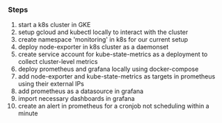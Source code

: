 ### Steps
1. start a k8s cluster in GKE
2. setup gcloud and kubectl locally to interact with the cluster
3. create namespace 'monitoring' in k8s for our current setup
4. deploy node-exporter in k8s cluster as a daemonset
5. create service account for kube-state-metrics as a deployment to collect cluster-level metrics
6. deploy prometheus and grafana locally using docker-compose
7. add node-exporter and kube-state-metrics as targets in prometheus using their external IPs
8. add prometheus as a datasource in grafana
9. import necessary dashboards in grafana
10. create an alert in prometheus for a cronjob not scheduling within a minute